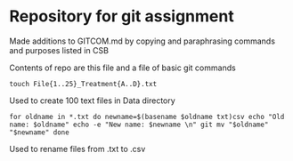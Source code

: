 # Repository for git assignment

Made additions to GITCOM.md by copying and paraphrasing commands and purposes listed in CSB

Contents of repo are this file and a file of basic git commands

`touch File{1..25}_Treatment{A..D}.txt`

Used to create 100 text files in Data directory

`
for oldname in *.txt
    do
    newname=$(basename $oldname txt)csv
    echo "Old name: $oldname"
    echo -e "New name: $newname \n"
    git mv "$oldname" "$newname"
done
`

Used to rename files from .txt to .csv